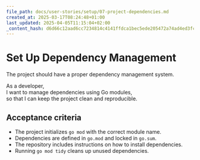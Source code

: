 ```yaml
---
file_path: docs/user-stories/setup/07-project-dependencies.md
created_at: 2025-03-17T08:24:48+01:00
last_updated: 2025-04-05T11:15:04+02:00
_content_hash: d6d66c12aad6cc7234814c4141ffdca1bec5ede205472a74ad4ed3fc36645a10
---
```


# Set Up Dependency Management
The project should have a proper dependency management system.

As a developer,  
I want to manage dependencies using Go modules,  
so that I can keep the project clean and reproducible.

## Acceptance criteria

- The project initializes `go mod` with the correct module name.
- Dependencies are defined in `go.mod` and locked in `go.sum`.
- The repository includes instructions on how to install dependencies.
- Running `go mod tidy` cleans up unused dependencies.